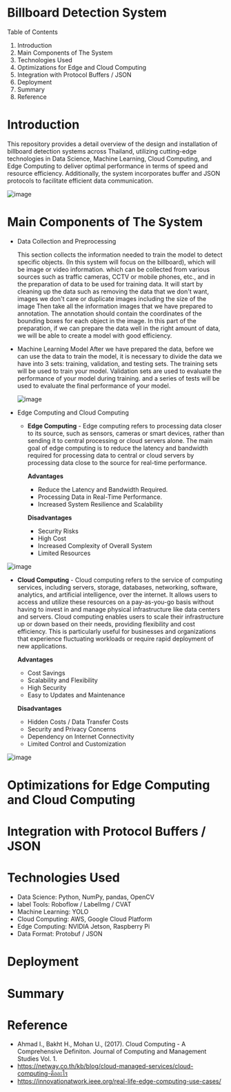# Billboard Detection System

Table of Contents
1. Introduction
2. Main Components of The System
3. Technologies Used
4. Optimizations for Edge and Cloud Computing
5. Integration with Protocol Buffers / JSON
6. Deployment
7. Summary
8. Reference

# Introduction
This repository provides a detail overview of the design and installation of billboard detection systems across Thailand, utilizing cutting-edge technologies in Data Science, Machine Learning, Cloud Computing, and Edge Computing to deliver optimal performance in terms of speed and resource efficiency. Additionally, the system incorporates buffer and JSON protocols to facilitate efficient data communication.

![image](https://user-images.githubusercontent.com/106796461/229883664-2e9b2386-b558-4a5f-ad83-13160d57274e.png)

# Main Components of The System
- Data Collection and Preprocessing
  
  This section collects the information needed to train the model to detect specific objects. (In this system will focus on the billboard), which will be image or video information. which can be collected from various sources such as traffic cameras, CCTV or mobile phones, etc., and in the preparation of data to be used for training data. It will start by cleaning up the data such as removing the data that we don't want, images we don't care or duplicate images including the size of the image Then take all the information images that we have prepared to annotation. The annotation should contain the coordinates of the bounding boxes for each object in the image. In this part of the preparation, if we can prepare the data well in the right amount of data, we will be able to create a model with good efficiency.
  
- Machine Learning Model
  After we have prepared the data, before we can use the data to train the model, it is necessary to divide the data we have into 3 sets: training, validation, and testing sets. The training sets will be used to train your model. Validation sets are used to evaluate the performance of your model during training. and a series of tests will be used to evaluate the final performance of your model.
   
  ![image](https://user-images.githubusercontent.com/106796461/230230410-b405694b-a450-47d1-83f8-f807d32e2997.png)
 
- Edge Computing and Cloud Computing
   - **Edge Computing** - Edge computing refers to processing data closer to its source, such as sensors, cameras or smart devices, rather than sending it to central processing or cloud servers alone. The main goal of edge computing is to reduce the latency and bandwidth required for processing data to central or cloud servers by processing data close to the source for real-time performance.
      
      **Advantages** 
      - Reduce the Latency and Bandwidth Required.
      - Processing Data in Real-Time Performance.
      - Increased System Resilience and Scalability
      
      **Disadvantages**
      - Security Risks
      - High Cost
      - Increased Complexity of Overall System
      - Limited Resources

![image](https://user-images.githubusercontent.com/106796461/230255456-a82e6e01-df9c-4b5f-b146-d7c1401e8feb.png)


  - **Cloud Computing** - Cloud computing refers to the service of computing services, including servers, storage, databases, networking, software, analytics, and artificial intelligence, over the internet. It allows users to access and utilize these resources on a pay-as-you-go basis without having to invest in and manage physical infrastructure like data centers and servers. Cloud computing enables users to scale their infrastructure up or down based on their needs, providing flexibility and cost efficiency. This is particularly useful for businesses and organizations that experience fluctuating workloads or require rapid deployment of new applications.
   
      **Advantages** 
      - Cost Savings
      - Scalability and Flexibility
      - High Security
      - Easy to Updates and Maintenance
      
      **Disadvantages**
      - Hidden Costs / Data Transfer Costs
      - Security and Privacy Concerns
      - Dependency on Internet Connectivity
      - Limited Control and Customization

![image](https://user-images.githubusercontent.com/106796461/230255809-eca6a20e-4bfb-402c-a98b-d7f8e67d4336.png)


# Optimizations for Edge Computing and Cloud Computing


# Integration with Protocol Buffers / JSON

# Technologies Used
 - Data Science: Python, NumPy, pandas, OpenCV
 - label Tools: Roboflow / LabelImg / CVAT
 - Machine Learning: YOLO
 - Cloud Computing: AWS, Google Cloud Platform
 - Edge Computing: NVIDIA Jetson, Raspberry Pi
 - Data Format: Protobuf / JSON


# Deployment


# Summary


# Reference
- Ahmad I., Bakht H., Mohan U., (2017). Cloud Computing - A Comprehensive Definiton. Journal of Computing and Management Studies Vol. 1.
- https://netway.co.th/kb/blog/cloud-managed-services/cloud-computing-คืออะไร
- https://innovationatwork.ieee.org/real-life-edge-computing-use-cases/

